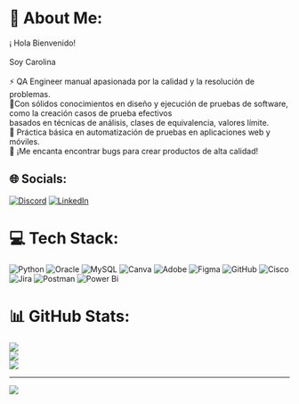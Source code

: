 # 💫 About Me:
¡ Hola Bienvenido! <br><br>Soy Carolina<br><br>⚡ QA Engineer manual apasionada por la calidad y la resolución de problemas.<br>🌱Con sólidos conocimientos en diseño y ejecución de pruebas de software, como la creación casos de prueba efectivos<br>     basados en técnicas de análisis, clases de equivalencia, valores límite. <br>💬 Práctica básica en automatización de pruebas en aplicaciones web y móviles.<br>🤝 ¡Me encanta encontrar bugs para crear productos de alta calidad!<br>


## 🌐 Socials:
[![Discord](https://img.shields.io/badge/Discord-%237289DA.svg?logo=discord&logoColor=white)](https://discord.gg/Carolinam477) [![LinkedIn](https://img.shields.io/badge/LinkedIn-%230077B5.svg?logo=linkedin&logoColor=white)](https://linkedin.com/in/dahiancarolinamuñozcelis) 

# 💻 Tech Stack:
![Python](https://img.shields.io/badge/python-3670A0?style=for-the-badge&logo=python&logoColor=ffdd54) ![Oracle](https://img.shields.io/badge/Oracle-F80000?style=for-the-badge&logo=oracle&logoColor=white) ![MySQL](https://img.shields.io/badge/mysql-4479A1.svg?style=for-the-badge&logo=mysql&logoColor=white) ![Canva](https://img.shields.io/badge/Canva-%2300C4CC.svg?style=for-the-badge&logo=Canva&logoColor=white) ![Adobe](https://img.shields.io/badge/adobe-%23FF0000.svg?style=for-the-badge&logo=adobe&logoColor=white) ![Figma](https://img.shields.io/badge/figma-%23F24E1E.svg?style=for-the-badge&logo=figma&logoColor=white) ![GitHub](https://img.shields.io/badge/github-%23121011.svg?style=for-the-badge&logo=github&logoColor=white) ![Cisco](https://img.shields.io/badge/cisco-%23049fd9.svg?style=for-the-badge&logo=cisco&logoColor=black) ![Jira](https://img.shields.io/badge/jira-%230A0FFF.svg?style=for-the-badge&logo=jira&logoColor=white) ![Postman](https://img.shields.io/badge/Postman-FF6C37?style=for-the-badge&logo=postman&logoColor=white) ![Power Bi](https://img.shields.io/badge/power_bi-F2C811?style=for-the-badge&logo=powerbi&logoColor=black)
# 📊 GitHub Stats:
![](https://github-readme-stats.vercel.app/api?username=Carolinam477&theme=tokyonight&hide_border=false&include_all_commits=false&count_private=false)<br/>
![](https://github-readme-streak-stats.herokuapp.com/?user=Carolinam477&theme=tokyonight&hide_border=false)<br/>
![](https://github-readme-stats.vercel.app/api/top-langs/?username=Carolinam477&theme=tokyonight&hide_border=false&include_all_commits=false&count_private=false&layout=compact)

---
[![](https://visitcount.itsvg.in/api?id=Carolinam477&icon=0&color=0)](https://visitcount.itsvg.in)

<!-- Proudly created with GPRM ( https://gprm.itsvg.in ) -->
